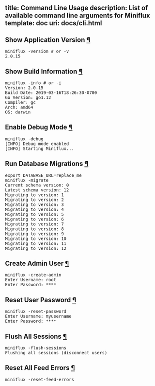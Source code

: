 title: Command Line Usage
description: List of available command line arguments for Miniflux
template: doc
uri: docs/cli.html
---
<h2 id="version">Show Application Version <a class="anchor" href="#version" title="Permalink">¶</a></h2>
<pre>
<kbd>miniflux -version # or -v</kbd>
<samp>2.0.15</samp></pre>

<h2 id="info">Show Build Information <a class="anchor" href="#info" title="Permalink">¶</a></h2>
<pre>
<kbd>miniflux -info # or -i</kbd>
<samp>Version: 2.0.15
Build Date: 2019-03-16T18:26:30-0700
Go Version: go1.12
Compiler: gc
Arch: amd64
OS: darwin
</samp></pre>

<h2 id="debug">Enable Debug Mode <a class="anchor" href="#debug" title="Permalink">¶</a></h2>
<pre>
<kbd>miniflux -debug</kbd>
<samp>[INFO] Debug mode enabled
[INFO] Starting Miniflux...</samp></pre>

<h2 id="migrate">Run Database Migrations <a class="anchor" href="#migrate" title="Permalink">¶</a></h2>
<pre>
<kbd>export DATABASE_URL=replace_me</kbd>
<kbd>miniflux -migrate</kbd>
<samp>Current schema version: 0
Latest schema version: 12
Migrating to version: 1
Migrating to version: 2
Migrating to version: 3
Migrating to version: 4
Migrating to version: 5
Migrating to version: 6
Migrating to version: 7
Migrating to version: 8
Migrating to version: 9
Migrating to version: 10
Migrating to version: 11
Migrating to version: 12</samp></pre>

<h2 id="create-admin">Create Admin User <a class="anchor" href="#create-admin" title="Permalink">¶</a></h2>
<pre>
<kbd>miniflux -create-admin</kbd>
<samp>Enter Username: root
Enter Password: ****</samp></pre>

<h2 id="reset-password">Reset User Password <a class="anchor" href="#reset-password" title="Permalink">¶</a></h2>
<pre>
<kbd>miniflux -reset-password</kbd>
<samp>Enter Username: myusername
Enter Password: ****</samp></pre>

<h2 id="flush-sessions">Flush All Sessions <a class="anchor" href="#flush-sessions" title="Permalink">¶</a></h2>
<pre>
<kbd>miniflux -flush-sessions</kbd>
<samp>Flushing all sessions (disconnect users)</samp></pre>

<h2 id="reset-feed-errors">Reset All Feed Errors <a class="anchor" href="#reset-feed-errors" title="Permalink">¶</a></h2>
<pre><kbd>miniflux -reset-feed-errors</kbd></pre>
